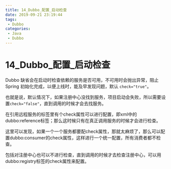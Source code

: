 ```yaml
---
title: 14_Dubbo_配置_启动检查
date: 2019-09-21 23:19:44
tags: 
 - Dubbo
categories:
 - Java
 - Dubbo
---
```


# 14_Dubbo\_配置_启动检查

Dubbo 缺省会在启动时检查依赖的服务是否可用，不可用时会抛出异常，阻止 Spring 初始化完成，以便上线时，能及早发现问题，默认 `check="true"`。



也就是说，默认情况下，如果注册中心没找到服务，项目启动会失败，所以需要设置`check="false"`，直到调用的时候才会去找服务。



在引用远程服务的标签里有个check属性可以进行配置，即xml中的dubbo:reference标签；那么这时候只有在真正调用服务的时候才会进行检查。



这里可以发现，如果一个一个服务都要配check属性，那就太麻烦了，那么可以配置dubbo:consumer的check属性，这样进行一个统一配置，所有消费者都不检查。



包括对注册中心也可以不进行检查，直到调用的时候才去检查注册中心，可以用dubbo:registry标签的check属性来配置。
